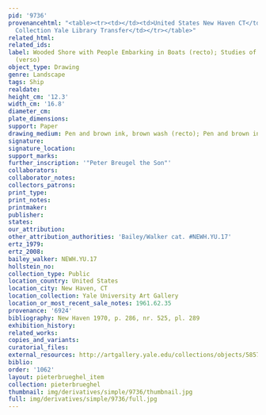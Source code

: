 ```yaml
---
pid: '9736'
provenancehtml: "<table><tr><td></td><td>United States New Haven CT</td><td>Egmont
  Collection Yale Library Transfer</td></tr></table>"
related_html:
related_ids:
label: Wooded Shore with People Embarking in Boats (recto); Studies of People in Boats
  (verso)
object_type: Drawing
genre: Landscape
tags: Ship
realdate:
height_cm: '12.3'
width_cm: '16.8'
diameter_cm:
plate_dimensions:
support: Paper
drawing_medium: Pen and brown ink, brown wash (recto); Pen and brown ink (verso)
signature:
signature_location:
support_marks:
further_inscription: '"Peter Breugel the Son"'
collaborators:
collaborator_notes:
collectors_patrons:
print_type:
print_notes:
printmaker:
publisher:
states:
our_attribution:
other_attribution_authorities: 'Bailey/Walker cat. #NEWH.YU.17'
ertz_1979:
ertz_2008:
bailey_walker: NEWH.YU.17
hollstein_no:
collection_type: Public
location_country: United States
location_city: New Haven, CT
location_collection: Yale University Art Gallery
location_or_most_recent_sale_notes: 1961.62.35
provenance: '6924'
bibliography: New Haven 1970, p. 286, nr. 525, pl. 289
exhibition_history:
related_works:
copies_and_variants:
curatorial_files:
external_resources: http://artgallery.yale.edu/collections/objects/58577
biblio:
order: '1062'
layout: pieterbrueghel_item
collection: pieterbrueghel
thumbnail: img/derivatives/simple/9736/thumbnail.jpg
full: img/derivatives/simple/9736/full.jpg
---
```

